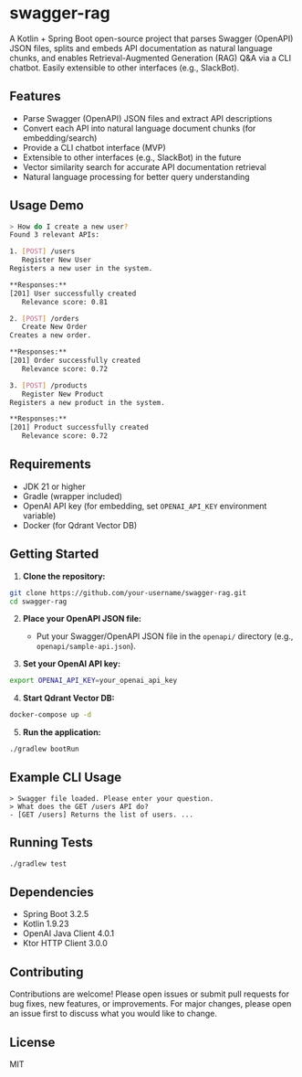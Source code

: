 # swagger-rag

A Kotlin + Spring Boot open-source project that parses Swagger (OpenAPI) JSON files, splits and embeds API documentation as natural language chunks, and enables Retrieval-Augmented Generation (RAG) Q&A via a CLI chatbot. Easily extensible to other interfaces (e.g., SlackBot).

## Features
- Parse Swagger (OpenAPI) JSON files and extract API descriptions
- Convert each API into natural language document chunks (for embedding/search)
- Provide a CLI chatbot interface (MVP)
- Extensible to other interfaces (e.g., SlackBot) in the future
- Vector similarity search for accurate API documentation retrieval
- Natural language processing for better query understanding

## Usage Demo

```bash
> How do I create a new user?
Found 3 relevant APIs:

1. [POST] /users
   Register New User
Registers a new user in the system.

**Responses:**
[201] User successfully created
   Relevance score: 0.81

2. [POST] /orders
   Create New Order
Creates a new order.

**Responses:**
[201] Order successfully created
   Relevance score: 0.72

3. [POST] /products
   Register New Product
Registers a new product in the system.

**Responses:**
[201] Product successfully created
   Relevance score: 0.72
```

## Requirements
- JDK 21 or higher
- Gradle (wrapper included)
- OpenAI API key (for embedding, set `OPENAI_API_KEY` environment variable)
- Docker (for Qdrant Vector DB)

## Getting Started

1. **Clone the repository:**
```bash
git clone https://github.com/your-username/swagger-rag.git
cd swagger-rag
```

2. **Place your OpenAPI JSON file:**
   - Put your Swagger/OpenAPI JSON file in the `openapi/` directory (e.g., `openapi/sample-api.json`).

3. **Set your OpenAI API key:**
```bash
export OPENAI_API_KEY=your_openai_api_key
```

4. **Start Qdrant Vector DB:**
```bash
docker-compose up -d
```

5. **Run the application:**
```bash
./gradlew bootRun
```

## Example CLI Usage
```
> Swagger file loaded. Please enter your question.
> What does the GET /users API do?
- [GET /users] Returns the list of users. ...
```

## Running Tests
```bash
./gradlew test
```

## Dependencies
- Spring Boot 3.2.5
- Kotlin 1.9.23
- OpenAI Java Client 4.0.1
- Ktor HTTP Client 3.0.0

## Contributing
Contributions are welcome! Please open issues or submit pull requests for bug fixes, new features, or improvements. For major changes, please open an issue first to discuss what you would like to change.

## License
MIT 